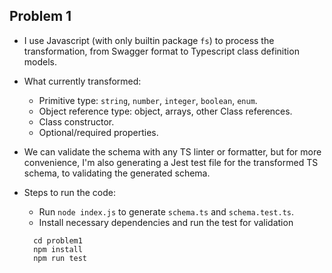 ## Problem 1

- I use Javascript (with only builtin package `fs`) to process the transformation, from Swagger format to Typescript class definition models.

- What currently transformed:

  - Primitive type: `string`, `number`, `integer`, `boolean`, `enum`.
  - Object reference type: object, arrays, other Class references.
  - Class constructor.
  - Optional/required properties.

- We can validate the schema with any TS linter or formatter, but for more convenience, I'm also generating a Jest test file for the transformed TS schema, to validating the generated schema.

- Steps to run the code:
  - Run `node index.js` to generate `schema.ts` and `schema.test.ts`.
  - Install necessary dependencies and run the test for validation
  ```
    cd problem1
    npm install
    npm run test
  ```
